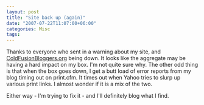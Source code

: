 ```yaml
---
layout: post
title: "Site back up (again)"
date: "2007-07-22T11:07:00+06:00"
categories: Misc 
tags: 
---
```


Thanks to everyone who sent in a warning about my site, and <a href="http://www.coldfusionbloggers.org">ColdFusionBloggers.org</a> being down. It looks like the aggregate may be having a hard impact on my box. I'm not quite sure why. The other odd thing is that when the box goes down, I get a butt load of error reports from my blog timing out on print.cfm. It times out when Yahoo tries to slurp up various print links. I almost wonder if it is a mix of the two. 

Either way - I'm trying to fix it - and I'll definitely blog what I find.